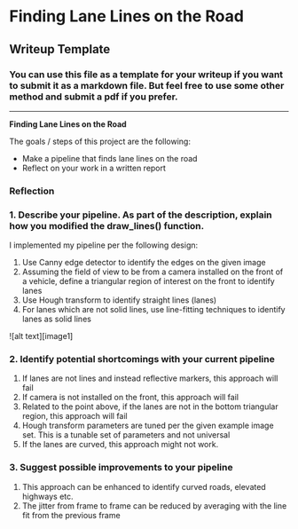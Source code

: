 # **Finding Lane Lines on the Road** 

## Writeup Template

### You can use this file as a template for your writeup if you want to submit it as a markdown file. But feel free to use some other method and submit a pdf if you prefer.

---

**Finding Lane Lines on the Road**

The goals / steps of this project are the following:
* Make a pipeline that finds lane lines on the road
* Reflect on your work in a written report

### Reflection

### 1. Describe your pipeline. As part of the description, explain how you modified the draw_lines() function.

I implemented my pipeline per the following design:

1. Use Canny edge detector to identify the edges on the given image
2. Assuming the field of view to be from a camera installed on the front of a vehicle, define a triangular region of interest on the front to identify lanes
3. Use Hough transform to identify straight lines (lanes)
4. For lanes which are not solid lines, use line-fitting techniques to identify lanes as solid lines

![alt text][image1]


### 2. Identify potential shortcomings with your current pipeline


1. If lanes are not lines and instead reflective markers, this approach will fail
2. If camera is not installed on the front, this approach will fail
3. Related to the point above, if the lanes are not in the bottom triangular region, this approach will fail
4. Hough transform parameters are tuned per the given example image set. This is a tunable set of parameters and not universal
5. If the lanes are curved, this approach might not work.



### 3. Suggest possible improvements to your pipeline

1. This approach can be enhanced to identify curved roads, elevated highways etc.
2. The jitter from frame to frame can be reduced by averaging with the line fit from the previous frame
